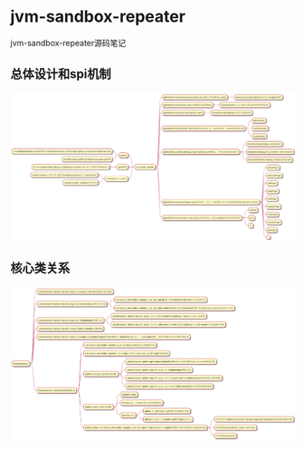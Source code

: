 # jvm-sandbox-repeater

jvm-sandbox-repeater源码笔记


## 总体设计和spi机制
![pic](/code_guide.png)

## 核心类关系
![pic](/repeater.png)

